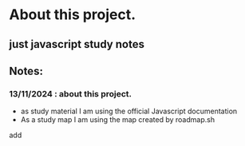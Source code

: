 # About this project.

## just javascript study notes

## Notes:
### 13/11/2024 : about this project.
- as study material I am using the official Javascript documentation 
- As a study map I am using the map created by roadmap.sh

add
